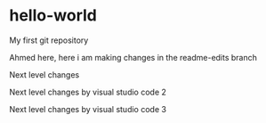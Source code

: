 # hello-world
My first git repository


Ahmed here, here i am making changes in the readme-edits branch

Next level changes

Next level changes by visual studio code 2

Next level changes by visual studio code 3